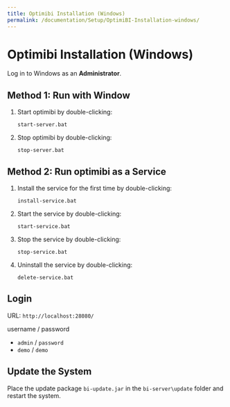 ```yaml
---
title: Optimibi Installation (Windows)
permalink: /documentation/Setup/OptimiBI-Installation-windows/
---
```


# Optimibi Installation (Windows)

Log in to Windows as an **Administrator**.

## Method 1: Run with Window

1. Start optimibi by double-clicking:

   ```
   start-server.bat
   ```

2. Stop optimibi by double-clicking:

   ```
   stop-server.bat
   ```

## Method 2: Run optimibi as a Service

1. Install the service for the first time by double-clicking:

   ```
   install-service.bat
   ```

2. Start the service by double-clicking:

   ```
   start-service.bat
   ```

3. Stop the service by double-clicking:

   ```
   stop-service.bat
   ```

4. Uninstall the service by double-clicking:

   ```
   delete-service.bat
   ```

## Login

URL:  `http://localhost:28080/`

username  /  password

- `admin` / `password`
- `demo` / `demo`

## Update the System

Place the update package `bi-update.jar` in the `bi-server\update` folder and restart the system.